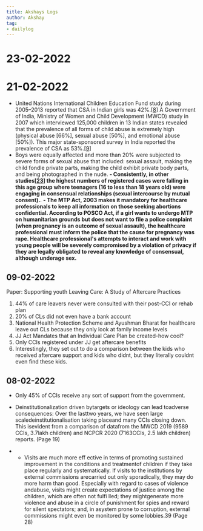 ```yaml
---
title: Akshays Logs
author: Akshay
tag:
- dailylog
---
```



# 23-02-2022


# 21-02-2022
- United Nations International Children Education Fund study during 2005–2013 reported that CSA in Indian girls was 42%.[[8](https://www.ncbi.nlm.nih.gov/pmc/articles/PMC8445113/#ref8)] A Government of India, Ministry of Women and Child Development (MWCD) study in 2007 which interviewed 125,000 children in 13 Indian states revealed that the prevalence of all forms of child abuse is extremely high (physical abuse [66%], sexual abuse [50%], and emotional abuse [50%]). This major state-sponsored survey in India reported the prevalence of CSA as 53%.[[9](https://www.ncbi.nlm.nih.gov/pmc/articles/PMC8445113/#ref9)] 
- Boys were equally affected and more than 20% were subjected to severe forms of sexual abuse that included: sexual assault, making the child fondle private parts, making the child exhibit private body parts, and being photographed in the nude.
**- Consistently, in other studies[[23](https://www.ncbi.nlm.nih.gov/pmc/articles/PMC8445113/#ref23)] the highest numbers of registered cases were falling in this age group where teenagers (16 to less than 18 years old) were engaging in consensual relationships (sexual intercourse by mutual consent).**.
**- The MTP Act, 2003 makes it mandatory for healthcare professionals to keep all information on those seeking abortions confidential. According to POSCO Act, if a girl wants to undergo MTP on humanitarian grounds but does not want to file a police complaint (when pregnancy is an outcome of sexual assault), the healthcare professional must inform the police that the cause for pregnancy was rape. Healthcare professional's attempts to interact and work with young people will be severely compromised by a violation of privacy if they are legally obligated to reveal any knowledge of consensual, although underage sex.**

## 09-02-2022

Paper: Supporting youth Leaving Care: A Study of Aftercare Practices
1. 44% of care leavers never were consulted with their post-CCI or rehab plan 
2. 20% of CLs did not even have a bank account 
3. National Health Protection Scheme and Ayushman Bharat for healthcare leave out CLs because they only look at family income levels 
4. JJ Act Mandates that an Individual Care Plan be created-how cool? 
5. Only CCIs registered under JJ get aftercare benefits 
6.  Interestingly, they set out to do a comparison between the kids who received aftercare support and kids who didnt, but they literally couldnt even find these kids. 



## 08-02-2022
- Only 45% of CCIs receive any sort of support from the government. 

- Deinstitutionalization driven bytargets or ideology can lead toadverse consequences: Over the lasttwo years, we have seen large scaledeinstitutionalisation taking placeand many CCIs closing down. This isevident from a comparison of datafrom the MWCD 2019 (9589 CCIs, 3.7lakh children) and NCPCR 2020 (7163CCIs, 2.5 lakh children) reports. (Page 19)
- - Visits are much more eff ective in terms of promoting sustained improvement in the conditions and treatmentof children if they take place regularly and systematically. If visits to the institutions by external commissions arecarried out only sporadically, they may do more harm than good. Especially with regard to cases of violence andabuse, visits might create expectations of justice among the children, which are often not fulfi lled; they mightgenerate more violence and abuse in a circle of punishment for spies and reward for silent spectators; and, in asystem prone to corruption, external commissions might even be monitored by some lobbies.39 (Page 28)



